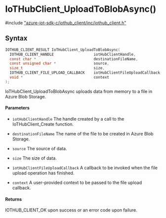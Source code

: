 # IoTHubClient_UploadToBlobAsync()

\#include ["azure-iot-sdk-c/iothub_client/inc/iothub_client.h"](../iot-c-ref-iothub-client-h.md)  

## Syntax

```C
IOTHUB_CLIENT_RESULT IoTHubClient_UploadToBlobAsync(
  IOTHUB_CLIENT_HANDLE                	iotHubClientHandle,
  const char *                        	destinationFileName,
  const unsigned char *               	source,
  size_t                              	size,
  IOTHUB_CLIENT_FILE_UPLOAD_CALLBACK  	iotHubClientFileUploadCallback,
  void *                              	context
);

```

IoTHubClient_UploadToBlobAsync uploads data from memory to a file in Azure Blob Storage.

#### Parameters
* `iotHubClientHandle` The handle created by a call to the IoTHubClient_Create function. 

* `destinationFileName` The name of the file to be created in Azure Blob Storage. 

* `source` The source of data. 

* `size` The size of data. 

* `iotHubClientFileUploadCallback` A callback to be invoked when the file upload operation has finished. 

* `context` A user-provided context to be passed to the file upload callback.

#### Returns
IOTHUB_CLIENT_OK upon success or an error code upon failure.

